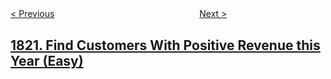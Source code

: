 <!--|This file generated by command(leetcode description); DO NOT EDIT.    |-->
<!--+----------------------------------------------------------------------+-->
<!--|@author    openset <openset.wang@gmail.com>                           |-->
<!--|@link      https://github.com/openset                                 |-->
<!--|@home      https://github.com/openset/leetcode                        |-->
<!--+----------------------------------------------------------------------+-->

[< Previous](../maximum-number-of-accepted-invitations "Maximum Number of Accepted Invitations")
　　　　　　　　　　　　　　　　
[Next >](../sign-of-the-product-of-an-array "Sign of the Product of an Array")

## [1821. Find Customers With Positive Revenue this Year (Easy)](https://leetcode.com/problems/find-customers-with-positive-revenue-this-year "寻找今年具有正收入的客户")


